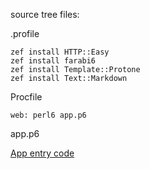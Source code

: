 source tree files:

.profile

    zef install HTTP::Easy
    zef install farabi6
    zef install Template::Protone
    zef install Text::Markdown

Procfile

    web: perl6 app.p6

app.p6

[App entry code](https://github.com/perl6/perl6-http-server-async/tree/master/examples)